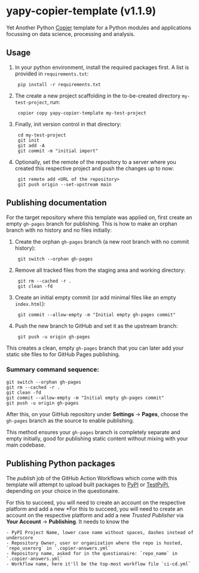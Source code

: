 # yapy-copier-template (v1.1.9)

Yet Another Python [Copier][1] template for a Python modules and applications focussing on data science, processing and analysis.

[1]: https://copier.readthedocs.io

## Usage

1. In your python environment, install the required packages first. A list is provided in `requirements.txt`:

        pip install -r requirements.txt
    
2. The create a new project scaffolding in the to-be-created directory `my-test-project`, run:

        copier copy yapy-copier-template my-test-project

3. Finally, init version control in that directory:

        cd my-test-project
        git init
        git add -A
        git commit -m "initial import"

4. Optionally, set the remote of the repository to a server where you created this respective project and push the changes up to now:

        git remote add <URL of the repository>
        git push origin --set-upstream main

## Publishing documentation

For the target repository where this template was applied on, first create an empty `gh-pages` branch for publishing. This is how to make an orphan branch with no history and no files initially:

1. Create the orphan `gh-pages` branch (a new root branch with no commit history):

        git switch --orphan gh-pages

2. Remove all tracked files from the staging area and working directory:

        git rm --cached -r .
        git clean -fd

3. Create an initial empty commit (or add minimal files like an empty `index.html`):

        git commit --allow-empty -m "Initial empty gh-pages commit"


4. Push the new branch to GitHub and set it as the upstream branch:

        git push -u origin gh-pages

This creates a clean, empty `gh-pages` branch that you can later add your static site files to for GitHub Pages publishing.

### Summary command sequence:

    git switch --orphan gh-pages
    git rm --cached -r .
    git clean -fd
    git commit --allow-empty -m "Initial empty gh-pages commit"
    git push -u origin gh-pages

After this, on your GitHub repository under **Settings** -> **Pages**, choose the `gh-pages` branch as the source to enable publishing.

This method ensures your `gh-pages` branch is completely separate and empty initially, good for publishing static content without mixing with your main codebase.

## Publishing Python packages

The *publish* job of the GitHub Action Workflows which come with this template will attempt to upload built packages to [PyPI](https://pypi.org) or [TestPyPi](https://test.pypi.org), depending on your choice in the questionaire.

For this to succeed, you will need to create an account on the respective platform and add a new *For this to succeed, you will need to create an account on the respective platform and add a new *Trusted Publisher* via **Your Account** -> **Publishing**. It needs to know the

    - PyPI Project Name, lower case name without spaces, dashes instead of underscore
    - Repository Owner, user or organization where the repo is hosted, `repo_userorg` in `.copier-answers.yml`
    - Repository name, asked for in the questionaire: `repo_name` in `.copier-answers.yml`
    - Workflow name, here it'll be the top-most workflow file `ci-cd.yml`
